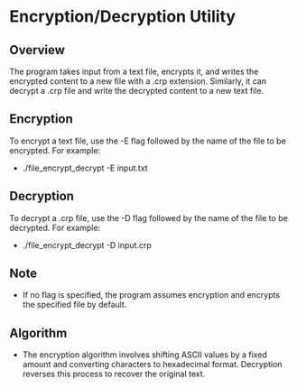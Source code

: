 # Encryption/Decryption Utility
## Overview
The program takes input from a text file, encrypts it, and writes the encrypted content to a new file with a .crp extension. Similarly, it can decrypt a .crp file and write the decrypted content to a new text file.

## Encryption
To encrypt a text file, use the -E flag followed by the name of the file to be encrypted. For example:
- ./file_encrypt_decrypt -E input.txt

## Decryption
To decrypt a .crp file, use the -D flag followed by the name of the file to be decrypted. For example:
- ./file_encrypt_decrypt -D input.crp

## Note
- If no flag is specified, the program assumes encryption and encrypts the specified file by default.

## Algorithm
- The encryption algorithm involves shifting ASCII values by a fixed amount and converting characters to hexadecimal format. Decryption reverses this process to recover the original text.
